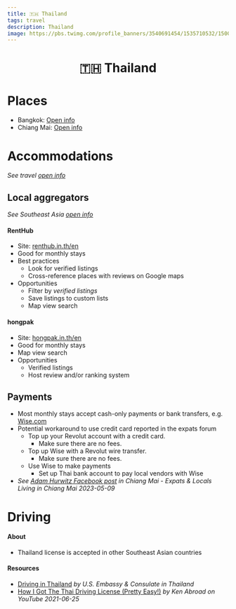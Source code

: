 ```yaml
---
title: 🇹🇭 Thailand
tags: travel
description: Thailand
image: https://pbs.twimg.com/profile_banners/3540691454/1535710532/1500x500
---
```


<h1 style="text-align: center;">🇹🇭 Thailand</h1>

# Places

- Bangkok: [Open info](https://docs.google.com/document/d/1mFneHg0M37SpvWEp1VbLyfWiNRjUOZSO7oORYYDmBdw/edit#heading=h.kgrvlpnutu3j)
- Chiang Mai: [Open info](https://docs.google.com/document/d/1dWZgJsS8uWbTGCrs1-es1toNHq2u2Zim6uQysSB00d8/edit#heading=h.5qm0h1vwjn9e)

# Accommodations

*See travel [open info](https://docs.google.com/document/d/17dD4YedWuiw-Q7GSv9WCC2rYfsLmLZoqqXzWitLhXlg/edit#heading=h.ygdbv0hsp0tk)*

## Local aggregators

*See Southeast Asia [open info](https://hackmd.io/@openinfo/southeast-asia#Accommodations)*

#### RentHub

- Site: [renthub.in.th/en](https://www.renthub.in.th/en)
- Good for monthly stays
- Best practices
    - Look for verified listings
    - Cross-reference places with reviews on Google maps
- Opportunities
    - Filter by *verified listings*
    - Save listings to custom lists
    - Map view search

#### hongpak

- Site: [hongpak.in.th/en](https://www.hongpak.in.th/en)
- Good for monthly stays
- Map view search
- Opportunities
    - Verified listings
    - Host review and/or ranking system

## Payments
   
- Most monthly stays accept cash-only payments or bank transfers, e.g. [Wise.com](https://wise.com/)
- Potential workaround to use credit card reported in the expats forum
    - Top up your Revolut account with a credit card.
        - Make sure there are no fees.
    - Top up Wise with a Revolut wire transfer.
        - Make sure there are no fees.
    - Use Wise to make payments
        - Set up Thai bank account to pay local vendors with Wise
- *See [Adam Hurwitz Facebook post](https://www.facebook.com/groups/1768459950111949/permalink/3212227705735159) in Chiang Mai - Expats & Locals Living in Chiang Mai 2023-05-09*

# Driving

#### About

- Thailand license is accepted in other Southeast Asian countries

#### Resources

- [Driving in Thailand](https://th.usembassy.gov/u-s-citizen-services/local-resources-of-u-s-citizens/driving-in-thailand/) *by U.S. Embassy & Consulate in Thailand*
- [How I Got The Thai Driving License (Pretty Easy!)](https://www.youtube.com/watch?v=Vdi8BsVQpI8) *by Ken Abroad on YouTube 2021-06-25*